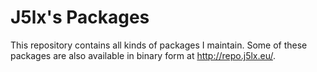 # J5lx's Packages

This repository contains all kinds of packages I maintain. Some of these
packages are also available in binary form at <http://repo.j5lx.eu/>.
